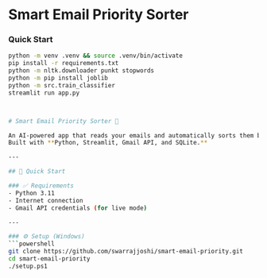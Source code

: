 # Smart Email Priority Sorter

### Quick Start
```bash
python -m venv .venv && source .venv/bin/activate 
pip install -r requirements.txt
python -m nltk.downloader punkt stopwords
python -m pip install joblib
python -m src.train_classifier          
streamlit run app.py



# Smart Email Priority Sorter 📧  

An AI-powered app that reads your emails and automatically sorts them by **priority and action urgency** using NLP + Machine Learning.  
Built with **Python, Streamlit, Gmail API, and SQLite.**

---

## 🚀 Quick Start

### ✅ Requirements
- Python 3.11  
- Internet connection  
- Gmail API credentials (for live mode)

---

### ⚙️ Setup (Windows)
```powershell
git clone https://github.com/swarrajjoshi/smart-email-priority.git
cd smart-email-priority
./setup.ps1
